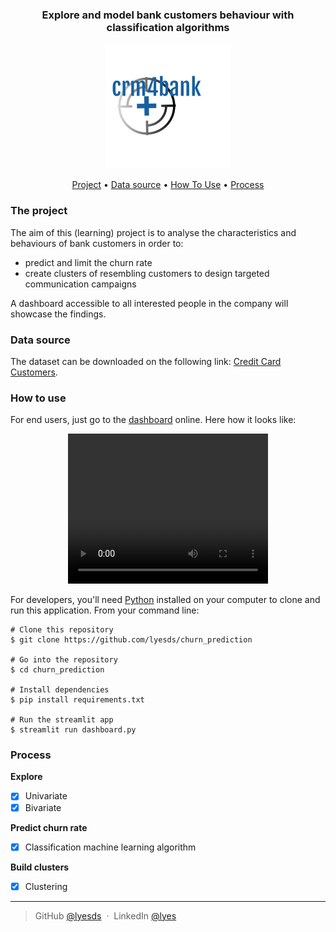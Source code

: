 <div align = "center">
<h3>
Explore and model bank customers behaviour with classification algorithms
</h3>
<img width = "200" src = /assets/logo.png alt="crm4bank">
</div>


<p align="center">
  <a href="#the-project">Project</a> •
  <a href="#data-source">Data source</a> •
  <a href="#how-to-use">How To Use</a> •
  <a href="#process">Process</a>
</p>

### The project

The aim of this (learning) project is to analyse the characteristics and behaviours of bank customers
in order to:
- predict and limit the churn rate
- create clusters of resembling customers to design targeted communication campaigns

A dashboard accessible to all interested people in the company will showcase the findings.

### Data source

The dataset can be downloaded on the following link: [Credit Card Customers](https://www.kaggle.com/sakshigoyal7/credit-card-customers).

### How to use

For end users, just go to the [dashboard]() online. Here how it looks like:

<div align = "center">
<video width="320" height="240" controls>
  <source src="https://user-images.githubusercontent.com/83592404/129037996-b1a16a0a-2ee0-4e65-ad80-f2f151211ae8.mov" type=video/mov>
Your browser does not support the video tag.
</video>
</div>

For developers, you'll need [Python](https://www.python.org/) installed on your computer to clone and run this application.
From your command line:
```
# Clone this repository
$ git clone https://github.com/lyesds/churn_prediction

# Go into the repository
$ cd churn_prediction

# Install dependencies
$ pip install requirements.txt

# Run the streamlit app
$ streamlit run dashboard.py
```

### Process

**Explore**
- [X] Univariate
- [X] Bivariate
  
**Predict churn rate**
- [X] Classification machine learning algorithm

**Build clusters**
- [X] Clustering


---
> GitHub [@lyesds](https://github.com/lyesds) &nbsp;&middot;&nbsp;
> LinkedIn [@lyes](https://www.linkedin.com/in/lyes-rouabah)

